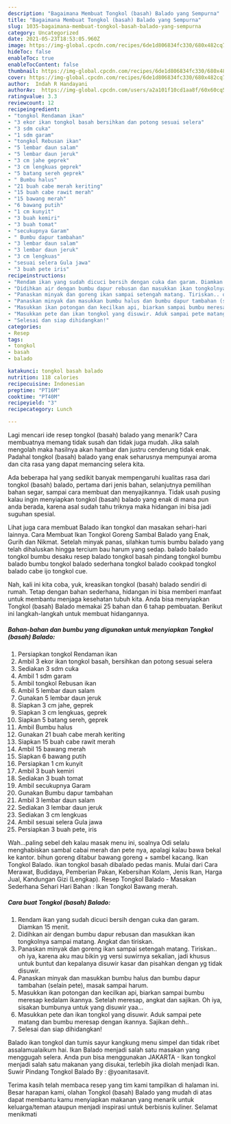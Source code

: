 ```yaml
---
description: "Bagaimana Membuat Tongkol (basah) Balado yang Sempurna"
title: "Bagaimana Membuat Tongkol (basah) Balado yang Sempurna"
slug: 1035-bagaimana-membuat-tongkol-basah-balado-yang-sempurna
category: Uncategorized
date: 2021-05-23T18:53:05.960Z
image: https://img-global.cpcdn.com/recipes/6de1d806834fc330/680x482cq70/tongkol-basah-balado-foto-resep-utama.jpg
hideToc: false
enableToc: true
enableTocContent: false
thumbnail: https://img-global.cpcdn.com/recipes/6de1d806834fc330/680x482cq70/tongkol-basah-balado-foto-resep-utama.jpg
cover: https://img-global.cpcdn.com/recipes/6de1d806834fc330/680x482cq70/tongkol-basah-balado-foto-resep-utama.jpg
author:  Indah R Handayani
authorAv:  https://img-global.cpcdn.com/users/a2a101f10cd1aa8f/60x60cq50/avatar.jpg
ratingvalue: 3.3
reviewcount: 12
recipeingredient:
- "tongkol Rendaman ikan"
- "3 ekor ikan tongkol basah bersihkan dan potong sesuai selera"
- "3 sdm cuka"
- "1 sdm garam"
- "tongkol Rebusan ikan"
- "5 lembar daun salam"
- "5 lembar daun jeruk"
- "3 cm jahe geprek"
- "3 cm lengkuas geprek"
- "5 batang sereh geprek"
- " Bumbu halus"
- "21 buah cabe merah keriting"
- "15 buah cabe rawit merah"
- "15 bawang merah"
- "6 bawang putih"
- "1 cm kunyit"
- "3 buah kemiri"
- "3 buah tomat"
- "secukupnya Garam"
- " Bumbu dapur tambahan"
- "3 lembar daun salam"
- "3 lembar daun jeruk"
- "3 cm lengkuas"
- "sesuai selera Gula jawa"
- "3 buah pete iris"
recipeinstructions:
- "Rendam ikan yang sudah dicuci bersih dengan cuka dan garam. Diamkan 15 menit."
- "Didihkan air dengan bumbu dapur rebusan dan masukkan ikan tongkolnya sampai matang. Angkat dan tiriskan."
- "Panaskan minyak dan goreng ikan sampai setengah matang. Tiriskan.. oh iya, karena aku mau bikin yg versi suwirnya sekalian, jadi khusus untuk buntut dan kepalanya disuwir kasar dan pisahkan dengan yg tidak disuwir."
- "Panaskan minyak dan masukkan bumbu halus dan bumbu dapur tambahan (selain pete), masak sampai harum."
- "Masukkan ikan potongan dan kecilkan api, biarkan sampai bumbu meresap kedalam ikannya. Setelah meresap, angkat dan sajikan. Oh iya, sisakan bumbunya untuk yang disuwir yaa..."
- "Masukkan pete dan ikan tongkol yang disuwir. Aduk sampai pete matang dan bumbu meresap dengan ikannya. Sajikan dehh.."
- "Selesai dan siap dihidangkan!"
categories:
- Resep
tags:
- tongkol
- basah
- balado

katakunci: tongkol basah balado 
nutrition: 118 calories
recipecuisine: Indonesian
preptime: "PT16M"
cooktime: "PT40M"
recipeyield: "3"
recipecategory: Lunch

---
```



Lagi mencari ide resep tongkol (basah) balado yang menarik? Cara membuatnya memang tidak susah dan tidak juga mudah. Jika salah mengolah maka hasilnya akan hambar dan justru cenderung tidak enak. Padahal tongkol (basah) balado yang enak seharusnya mempunyai aroma dan cita rasa yang dapat memancing selera kita.


Ada beberapa hal yang sedikit banyak mempengaruhi kualitas rasa dari tongkol (basah) balado, pertama dari jenis bahan, selanjutnya pemilihan bahan segar, sampai cara membuat dan menyajikannya. Tidak usah pusing kalau ingin menyiapkan tongkol (basah) balado yang enak di mana pun anda berada, karena asal sudah tahu triknya maka hidangan ini bisa jadi suguhan spesial.

Lihat juga cara membuat Balado ikan tongkol dan masakan sehari-hari lainnya. Cara Membuat Ikan Tongkol Goreng Sambal Balado yang Enak, Gurih dan Nikmat. Setelah minyak panas, silahkan tumis bumbu balado yang telah dihaluskan hingga tercium bau harum yang sedap. balado balado tongkol bumbu desaku resep balado tongkol basah pindang tongkol bumbu balado bumbu tongkol balado sederhana tongkol balado cookpad tongkol balado cabe ijo tongkol cue.


Nah, kali ini kita coba, yuk, kreasikan tongkol (basah) balado sendiri di rumah. Tetap dengan bahan sederhana, hidangan ini bisa memberi manfaat untuk membantu menjaga kesehatan tubuh kita. Anda bisa menyiapkan Tongkol (basah) Balado memakai 25 bahan dan 6 tahap pembuatan. Berikut ini langkah-langkah untuk membuat hidangannya.

<!--inarticleads1-->

##### Bahan-bahan dan bumbu yang digunakan untuk menyiapkan Tongkol (basah) Balado:

1. Persiapkan tongkol Rendaman ikan
1. Ambil 3 ekor ikan tongkol basah, bersihkan dan potong sesuai selera
1. Sediakan 3 sdm cuka
1. Ambil 1 sdm garam
1. Ambil tongkol Rebusan ikan
1. Ambil 5 lembar daun salam
1. Gunakan 5 lembar daun jeruk
1. Siapkan 3 cm jahe, geprek
1. Siapkan 3 cm lengkuas, geprek
1. Siapkan 5 batang sereh, geprek
1. Ambil  Bumbu halus
1. Gunakan 21 buah cabe merah keriting
1. Siapkan 15 buah cabe rawit merah
1. Ambil 15 bawang merah
1. Siapkan 6 bawang putih
1. Persiapkan 1 cm kunyit
1. Ambil 3 buah kemiri
1. Sediakan 3 buah tomat
1. Ambil secukupnya Garam
1. Gunakan  Bumbu dapur tambahan
1. Ambil 3 lembar daun salam
1. Sediakan 3 lembar daun jeruk
1. Sediakan 3 cm lengkuas
1. Ambil sesuai selera Gula jawa
1. Persiapkan 3 buah pete, iris


Wah…paling sebel deh kalau masak menu ini, soalnya Odi selalu menghabiskan sambal cabai merah dan pete nya, apalagi kalau bawa bekal ke kantor. bihun goreng ditabur bawang goreng + sambel kacang. Ikan Tongkol Balado. ikan tongkol basah dibalado pedas manis. Mulai dari Cara Merawat, Budidaya, Pemberian Pakan, Kebersihan Kolam, Jenis Ikan, Harga Jual, Kandungan Gizi (Lengkap). Resep Tongkol Balado - Masakan Sederhana Sehari Hari Bahan : Ikan Tongkol Bawang merah. 

<!--inarticleads2-->

##### Cara buat Tongkol (basah) Balado:

1. Rendam ikan yang sudah dicuci bersih dengan cuka dan garam. Diamkan 15 menit.
1. Didihkan air dengan bumbu dapur rebusan dan masukkan ikan tongkolnya sampai matang. Angkat dan tiriskan.
1. Panaskan minyak dan goreng ikan sampai setengah matang. Tiriskan.. oh iya, karena aku mau bikin yg versi suwirnya sekalian, jadi khusus untuk buntut dan kepalanya disuwir kasar dan pisahkan dengan yg tidak disuwir.
1. Panaskan minyak dan masukkan bumbu halus dan bumbu dapur tambahan (selain pete), masak sampai harum.
1. Masukkan ikan potongan dan kecilkan api, biarkan sampai bumbu meresap kedalam ikannya. Setelah meresap, angkat dan sajikan. Oh iya, sisakan bumbunya untuk yang disuwir yaa...
1. Masukkan pete dan ikan tongkol yang disuwir. Aduk sampai pete matang dan bumbu meresap dengan ikannya. Sajikan dehh..
1. Selesai dan siap dihidangkan!

Balado ikan tongkol dan tumis sayur kangkung menu simpel dan tidak ribet assalamualaikum hai. Ikan Balado menjadi salah satu masakan yang menggugah selera. Anda pun bisa menggunakan JAKARTA - Ikan tongkol menjadi salah satu makanan yang disukai, terlebih jika diolah menjadi Ikan. Suwir Pindang Tongkol Balado By : @yoanitasavit. 

Terima kasih telah membaca resep yang tim kami tampilkan di halaman ini. Besar harapan kami, olahan Tongkol (basah) Balado yang mudah di atas dapat membantu kamu menyiapkan makanan yang menarik untuk keluarga/teman ataupun menjadi inspirasi untuk berbisnis kuliner. Selamat menikmati
